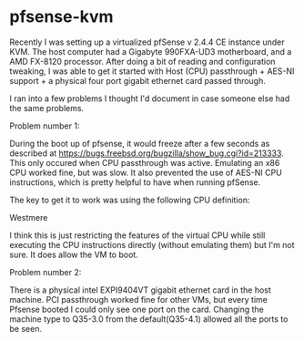 # pfsense-kvm
Recently I was setting up a virtualized pfSense v 2.4.4 CE instance under KVM. The host computer had a Gigabyte 990FXA-UD3 motherboard, and a AMD FX-8120 processor. After doing a bit of reading and configuration tweaking, I was able to get it started with Host (CPU) passthrough + AES-NI support + a physical four port gigabit ethernet card passed through.

I ran into a few problems I thought I'd document in case someone else had the same problems.

Problem number 1: 

During the boot up of pfsense, it would freeze after a few seconds as described at https://bugs.freebsd.org/bugzilla/show_bug.cgi?id=213333. This only occured when CPU passthrough was active. Emulating an x86 CPU worked fine, but was slow. It also prevented the use of AES-NI CPU instructions, which is pretty helpful to have when running pfSense.

The key to get it to work was using the following CPU definition:

  <cpu mode='custom' match='exact' check='partial'>
    <model fallback='allow'>Westmere</model>
  </cpu>
  
  I think this is just restricting the features of the virtual CPU while still executing the CPU instructions directly (without emulating them) but I'm not sure. It does allow the VM to boot. 
  
  
  Problem number 2: 
  
  There is a physical intel EXPI9404VT gigabit ethernet card in the host machine. PCI passthrough worked fine for other VMs, but every time Pfsense booted I could only see one port on the card. Changing the machine type to Q35-3.0 from the default(Q35-4.1) allowed all the ports to be seen.
  
  





